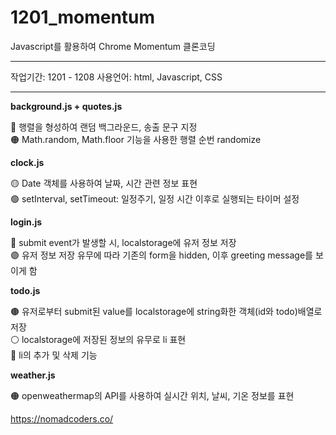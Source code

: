 # 1201_momentum
Javascript를 활용하여 Chrome Momentum 클론코딩

---

작업기간: 1201 - 1208
사용언어: html, Javascript, CSS

---

**background.js + quotes.js**

🔴 행렬을 형성하여 랜덤 백그라운드, 송출 문구 지정 <br>
🟠 Math.random, Math.floor 기능을 사용한 행렬 순번 randomize


**clock.js**

🟡 Date 객체를 사용하여 날짜, 시간 관련 정보 표현 <br>
🟢 setInterval, setTimeout: 일정주기, 일정 시간 이후로 실행되는 타이머 설정


**login.js**

🔵 submit event가 발생할 시, localstorage에 유저 정보 저장 <br>
🟣 유저 정보 저장 유무에 따라 기존의 form을 hidden, 이후 greeting message를 보이게 함


**todo.js**

🟤 유저로부터 submit된 value를 localstorage에 string화한 객체(id와 todo)배열로 저장 <br>
⚪ localstorage에 저장된 정보의 유무로 li 표현 <br>
🔴 li의 추가 및 삭제 기능


**weather.js**

🟠 openweathermap의 API를 사용하여 실시간 위치, 날씨, 기온 정보를 표현 <br>


https://nomadcoders.co/
